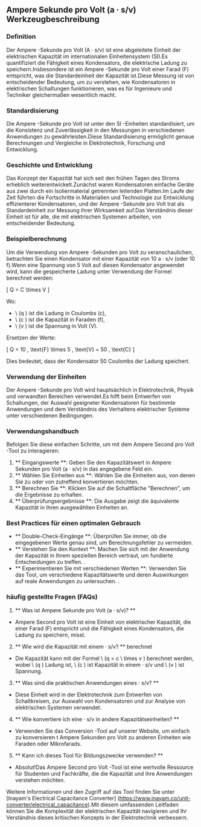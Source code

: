 ## Ampere Sekunde pro Volt (a · s/v) Werkzeugbeschreibung

### Definition
Der Ampere -Sekunde pro Volt (A · s/v) ist eine abgeleitete Einheit der elektrischen Kapazität im internationalen Einheitensystem (SI).Es quantifiziert die Fähigkeit eines Kondensators, die elektrische Ladung zu speichern.Insbesondere ist ein Ampere -Sekunde pro Volt einer Farad (F) entspricht, was die Standardeinheit der Kapazität ist.Diese Messung ist von entscheidender Bedeutung, um zu verstehen, wie Kondensatoren in elektrischen Schaltungen funktionieren, was es für Ingenieure und Techniker gleichermaßen wesentlich macht.

### Standardisierung
Die Ampere -Sekunde pro Volt ist unter den SI -Einheiten standardisiert, um die Konsistenz und Zuverlässigkeit in den Messungen in verschiedenen Anwendungen zu gewährleisten.Diese Standardisierung ermöglicht genaue Berechnungen und Vergleiche in Elektrotechnik, Forschung und Entwicklung.

### Geschichte und Entwicklung
Das Konzept der Kapazität hat sich seit den frühen Tagen des Stroms erheblich weiterentwickelt.Zunächst waren Kondensatoren einfache Geräte aus zwei durch ein Isoliermaterial getrennten leitenden Platten.Im Laufe der Zeit führten die Fortschritte in Materialien und Technologie zur Entwicklung effizienterer Kondensatoren, und der Ampere -Sekunde pro Volt trat als Standardeinheit zur Messung ihrer Wirksamkeit auf.Das Verständnis dieser Einheit ist für alle, die mit elektrischen Systemen arbeiten, von entscheidender Bedeutung.

### Beispielberechnung
Um die Verwendung von Ampere -Sekunden pro Volt zu veranschaulichen, betrachten Sie einen Kondensator mit einer Kapazität von 10 a · s/v (oder 10 f).Wenn eine Spannung von 5 Volt auf diesen Kondensator angewendet wird, kann die gespeicherte Ladung unter Verwendung der Formel berechnet werden:

\[ Q = C \times V \]

Wo:
- \ (q \) ist die Ladung in Coulombs (c),
- \ (c \) ist die Kapazität in Faraden (f),
- \ (v \) ist die Spannung in Volt (V).

Ersetzen der Werte:

\[ Q = 10 \, \text{F} \times 5 \, \text{V} = 50 \, \text{C} \]

Dies bedeutet, dass der Kondensator 50 Coulombs der Ladung speichert.

### Verwendung der Einheiten
Der Ampere -Sekunde pro Volt wird hauptsächlich in Elektrotechnik, Physik und verwandten Bereichen verwendet.Es hilft beim Entwerfen von Schaltungen, der Auswahl geeigneter Kondensatoren für bestimmte Anwendungen und dem Verständnis des Verhaltens elektrischer Systeme unter verschiedenen Bedingungen.

### Verwendungshandbuch
Befolgen Sie diese einfachen Schritte, um mit dem Ampere Second pro Volt -Tool zu interagieren:

1. ** Eingangswerte **: Geben Sie den Kapazitätswert in Ampere Sekunden pro Volt (a · s/v) in das angegebene Feld ein.
2. ** Wählen Sie Einheiten aus **: Wählen Sie die Einheiten aus, von denen Sie zu oder von zutreffend konvertieren möchten.
3. ** Berechnen Sie **: Klicken Sie auf die Schaltfläche "Berechnen", um die Ergebnisse zu erhalten.
4. ** Überprüfungsergebnisse **: Die Ausgabe zeigt die äquivalente Kapazität in Ihren ausgewählten Einheiten an.

### Best Practices für einen optimalen Gebrauch
- ** Double-Check-Eingänge **: Überprüfen Sie immer, ob die eingegebenen Werte genau sind, um Berechnungsfehler zu vermeiden.
- ** Verstehen Sie den Kontext **: Machen Sie sich mit der Anwendung der Kapazität in Ihrem speziellen Bereich vertraut, um fundierte Entscheidungen zu treffen.
.
- ** Experimentieren Sie mit verschiedenen Werten **: Verwenden Sie das Tool, um verschiedene Kapazitätswerte und deren Auswirkungen auf reale Anwendungen zu untersuchen.
.

### häufig gestellte Fragen (FAQs)

1. ** Was ist Ampere Sekunde pro Volt (a · s/v)? **
- Ampere Second pro Volt ist eine Einheit von elektrischer Kapazität, die einer Farad (F) entspricht und die Fähigkeit eines Kondensators, die Ladung zu speichern, misst.

2. ** Wie wird die Kapazität mit einem · s/v? ** berechnet
- Die Kapazität kann mit der Formel \ (q = c \ times v \) berechnet werden, wobei \ (q \) Ladung ist, \ (c \) ist Kapazität in einem · s/v und \ (v \) ist Spannung.

3. ** Was sind die praktischen Anwendungen eines · s/v? **
- Diese Einheit wird in der Elektrotechnik zum Entwerfen von Schaltkreisen, zur Auswahl von Kondensatoren und zur Analyse von elektrischen Systemen verwendet.

4. ** Wie konvertiere ich eine · s/v in andere Kapazitätseinheiten? **
- Verwenden Sie das Conversion -Tool auf unserer Website, um einfach zu konversieren t Ampere Sekunden pro Volt zu anderen Einheiten wie Faraden oder Mikrofarads.

5. ** Kann ich dieses Tool für Bildungszwecke verwenden? **
- Absolut!Das Ampere Second pro Volt -Tool ist eine wertvolle Ressource für Studenten und Fachkräfte, die die Kapazität und ihre Anwendungen verstehen möchten.

Weitere Informationen und den Zugriff auf das Tool finden Sie unter [Inayam's Electrical Capacitance Converter] (https://www.inayam.co/unit-converter/electrical_capacitance).Mit diesem umfassenden Leitfaden können Sie die Komplexität der elektrischen Kapazität navigieren und Ihr Verständnis dieses kritischen Konzepts in der Elektrotechnik verbessern.
